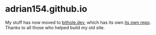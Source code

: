 # adrian154.github.io

My stuff has now moved to [bithole.dev](https://bithole.dev), which has its own [its own repo](https://github.com/adrian154/rewebsite/). Thanks to all those who helped build my old site.
